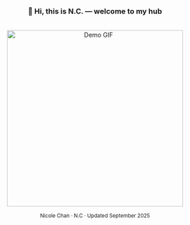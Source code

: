 <div align="center">

### 👋 Hi, this is N.C. — welcome to my hub

<br />

<img src="https://github.com/user-attachments/assets/824d53c3-0605-42f8-ad18-dc148edc18ad" width="400" alt="Demo GIF">

<br />

<small>Nicole Chan · N.C · Updated September 2025</small>

</div>
